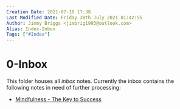 ```yaml
---
Creation Date: 2021-07-19 17:38
Last Modified Date: Friday 30th July 2021 01:42:55
Author: Jimmy Briggs <jimbrig1993@outlook.com>
Alias: Index-Inbox
Tags: ["#Index"]
---
```


# 0-Inbox

This folder houses all *inbox* notes. Currently the inbox contains the following notes in need of further processing:

- [Mindfulness - The Key to Success](Mindfulness%20-%20The%20Key%20to%20Success.md)




